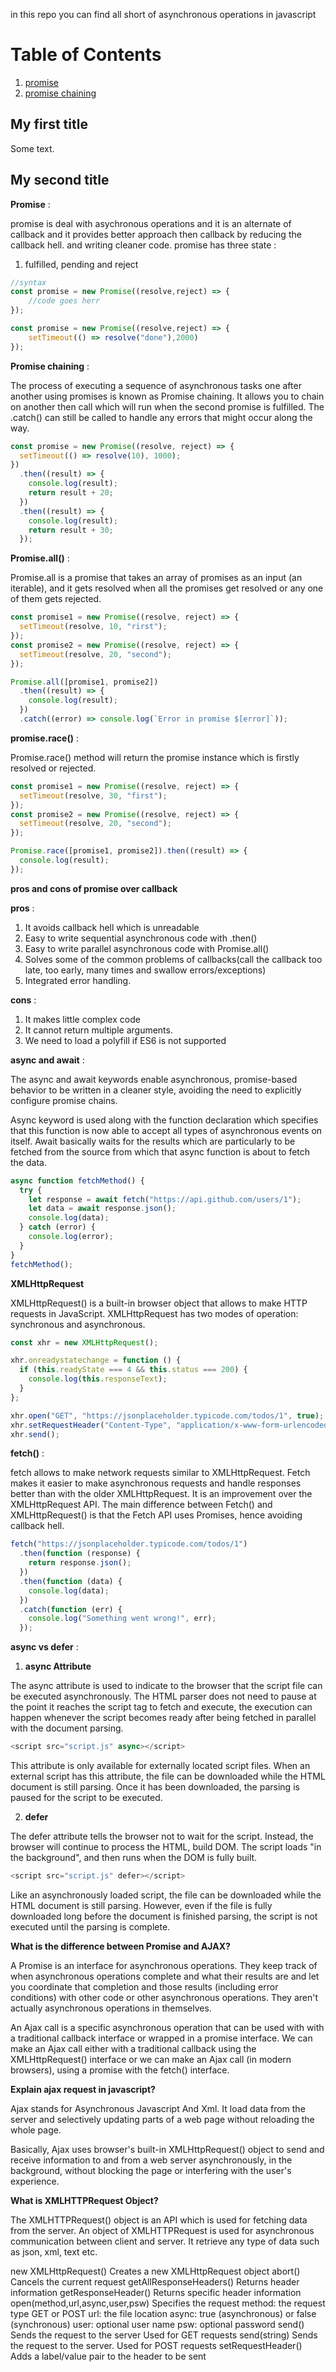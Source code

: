 in this repo you can find all short of asynchronous operations in javascript 


# Table of Contents

1. [promise](#promise)
2. [promise chaining](#promise-chaining)
## My first title
Some text.
## My second title

__Promise__ :

promise is deal with asychronous operations and it is an alternate of callback and it provides better approach then callback by reducing the callback hell. and writing cleaner code.
promise has three state :

1. fulfilled, pending and reject

```javascript
//syntax
const promise = new Promise((resolve,reject) => {
    //code goes herr
});

const promise = new Promise((resolve,reject) => {
    setTimeout(() => resolve("done"),2000)
});
```

__Promise chaining__ :

The process of executing a sequence of asynchronous tasks one after another using promises is known as Promise chaining. It allows you to chain on another then call which will run when the second promise is fulfilled. The .catch() can still be called to handle any errors that might occur along the way.

```javascript
const promise = new Promise((resolve, reject) => {
  setTimeout(() => resolve(10), 1000);
})
  .then((result) => {
    console.log(result);
    return result + 20;
  })
  .then((result) => {
    console.log(result);
    return result + 30;
  });

```

__Promise.all()__ :

Promise.all is a promise that takes an array of promises as an input (an iterable), and it gets resolved when all the promises get resolved or any one of them gets rejected.

```javascript
const promise1 = new Promise((resolve, reject) => {
  setTimeout(resolve, 10, "rirst");
});
const promise2 = new Promise((resolve, reject) => {
  setTimeout(resolve, 20, "second");
});

Promise.all([promise1, promise2])
  .then((result) => {
    console.log(result);
  })
  .catch((error) => console.log(`Error in promise $[error]`));

```

__promise.race()__ :

Promise.race() method will return the promise instance which is firstly resolved or rejected.

```javascript
const promise1 = new Promise((resolve, reject) => {
  setTimeout(resolve, 30, "first");
});
const promise2 = new Promise((resolve, reject) => {
  setTimeout(resolve, 20, "second");
});

Promise.race([promise1, promise2]).then((result) => {
  console.log(result);
});

```

__pros and cons of promise over callback__

__pros__ :

1. It avoids callback hell which is unreadable
2. Easy to write sequential asynchronous code with .then()
3. Easy to write parallel asynchronous code with Promise.all()
4. Solves some of the common problems of callbacks(call the callback too late, too early, many  times and swallow errors/exceptions)
5. Integrated error handling.

__cons__ :

1. It makes little complex code
2. It cannot return multiple arguments.
3. We need to load a polyfill if ES6 is not supported


__async and await__ :

The async and await keywords enable asynchronous, promise-based behavior to be written in a cleaner style, avoiding the need to explicitly configure promise chains.

Async keyword is used along with the function declaration which specifies that this function is now able to accept all types of asynchronous events on itself. Await basically waits for the results which are particularly to be fetched from the source from which that async function is about to fetch the data.

```javascript
async function fetchMethod() {
  try {
    let response = await fetch("https://api.github.com/users/1");
    let data = await response.json();
    console.log(data);
  } catch (error) {
    console.log(error);
  }
}
fetchMethod();
```

__XMLHttpRequest__

XMLHttpRequest() is a built-in browser object that allows to make HTTP requests in JavaScript. XMLHttpRequest has two modes of operation: synchronous and asynchronous.

```javascript
const xhr = new XMLHttpRequest();

xhr.onreadystatechange = function () {
  if (this.readyState === 4 && this.status === 200) {
    console.log(this.responseText);
  }
};

xhr.open("GET", "https://jsonplaceholder.typicode.com/todos/1", true); // this makes asynchronous true or false
xhr.setRequestHeader("Content-Type", "application/x-www-form-urlencoded");
xhr.send();

```

__fetch()__ :

fetch allows to make network requests similar to XMLHttpRequest. Fetch makes it easier to make asynchronous requests and handle responses better than with the older XMLHttpRequest. It is an improvement over the XMLHttpRequest API. The main difference between Fetch() and XMLHttpRequest() is that the Fetch API uses Promises, hence avoiding callback hell.

```javascript
fetch("https://jsonplaceholder.typicode.com/todos/1")
  .then(function (response) {
    return response.json();
  })
  .then(function (data) {
    console.log(data);
  })
  .catch(function (err) {
    console.log("Something went wrong!", err);
  });


```

__async vs defer__ :


1. __async Attribute__

The async attribute is used to indicate to the browser that the script file can be executed asynchronously. The HTML parser does not need to pause at the point it reaches the script tag to fetch and execute, the execution can happen whenever the script becomes ready after being fetched in parallel with the document parsing.

```javascript
<script src="script.js" async></script>
```

This attribute is only available for externally located script files. When an external script has this attribute, the file can be downloaded while the HTML document is still parsing. Once it has been downloaded, the parsing is paused for the script to be executed.


2. __defer__

The defer attribute tells the browser not to wait for the script. Instead, the browser will continue to process the HTML, build DOM. The script loads "in the background", and then runs when the DOM is fully built.

```javascript
<script src="script.js" defer></script>
```

Like an asynchronously loaded script, the file can be downloaded while the HTML document is still parsing. However, even if the file is fully downloaded long before the document is finished parsing, the script is not executed until the parsing is complete.


__What is the difference between Promise and AJAX?__

A Promise is an interface for asynchronous operations. They keep track of when asynchronous operations complete and what their results are and let you coordinate that completion and those results (including error conditions) with other code or other asynchronous operations. They aren't actually asynchronous operations in themselves.

An Ajax call is a specific asynchronous operation that can be used with with a traditional callback interface or wrapped in a promise interface. We can make an Ajax call either with a traditional callback using the XMLHttpRequest() interface or we can make an Ajax call (in modern browsers), using a promise with the fetch() interface.

__Explain ajax request in javascript?__

Ajax stands for Asynchronous Javascript And Xml. It load data from the server and selectively updating parts of a web page without reloading the whole page.

Basically, Ajax uses browser's built-in XMLHttpRequest() object to send and receive information to and from a web server asynchronously, in the background, without blocking the page or interfering with the user's experience.


__What is XMLHTTPRequest Object?__

The XMLHTTPRequest() object is an API which is used for fetching data from the server. An object of XMLHTTPRequest is used for asynchronous communication between client and server. It retrieve any type of data such as json, xml, text etc.

new XMLHttpRequest()	    Creates a new XMLHttpRequest object
abort()	                  Cancels the current request
getAllResponseHeaders()	  Returns header information
getResponseHeader()	      Returns specific header information
open(method,url,async,user,psw)	      Specifies the request
                                      method:   the request type GET or POST
                                      url:      the file location
                                      async:    true (asynchronous) or false (synchronous)
                                      user:     optional user name
                                      psw:      optional password
send()	                  Sends the request to the server Used for GET requests
send(string)	            Sends the request to the server. Used for POST requests
setRequestHeader()	      Adds a label/value pair to the header to be sent
